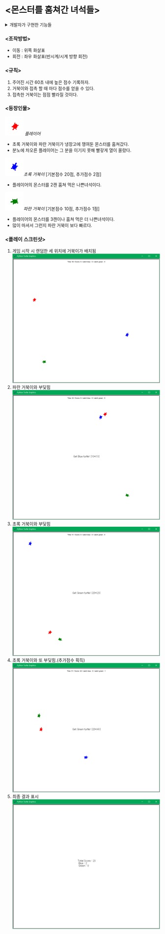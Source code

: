 # <몬스터를 훔쳐간 녀석들>

<details>
<summary>개발자가 구현한 기능들</summary>

1. 속도가 빠른 거북이 추가
2. 시작 시 세 거북이의 위치 랜덤 지정
3. 거북이와 접촉 시 점수 부여
4. 거북이 별로 다른 점수 부여
5. 동일한 거북이를 여러번 잡을 수록 추가점수 획득
6. 도망치는 거북이는 접촉할 수록 빨라짐
7. 거북이와 접촉시 2초간 접촉 메시지 표시
8. 경계를 추가하여 밖으로 나가면 돌아옴
9. 타이머, 점수, 거북이 접촉 횟수 표시
</details>

### <조작방법>
- 이동 : 위쪽 화살표
- 회전 : 좌우 화살표(반시계/시계 방향 회전)

### <규칙>
1. 주어진 시간 60초 내에 높은 점수 기록하자.
2. 거북이와 접촉 할 때 마다 점수를 얻을 수 있다.
3. 접촉한 거북이는 점점 빨라질 것이다.

### <등장인물>
![red](./img/redturtle.png) 
*플레이어*
- 초록 거북이와 파란 거북이가 냉장고에 쟁여둔 몬스터를 훔쳐갔다.
- 분노에 차오른 플레이어는 그 분을 이기지 못해 빨갛게 열이 올랐다.

![blue](./img/blueturtle.png)*초록 거북이*
[기본점수 20점, 추가점수 2점]
- 플레이어의 몬스터를 2캔 훔쳐 먹은 나쁜녀석이다.

![green](./img/greenturtle.png)*파란 거북이*
[기본점수 10점, 추가점수 1점]
- 플레이어의 몬스터를 3캔이나 훔쳐 먹은 더 나쁜녀석이다.
- 많이 마셔서 그런지 파란 거북이 보다 빠르다.

### <플레이 스크린샷>
1. 게임 시작 시 랜덤한 세 위치에 거북이가 배치됨![start](./img/start.png)
2. 파란 거북이와 부딫힘![get blue.png](img%2Fget%20blue.png)
3. 초록 거북이와 부딫힘![get green.png](img%2Fget%20green.png)
4. 초록 거북이와 또 부딫힘.(추가점수 획득)![get green2.png](img%2Fget%20green2.png)
5. 최종 결과 표시![result.png](img%2Fresult.png)